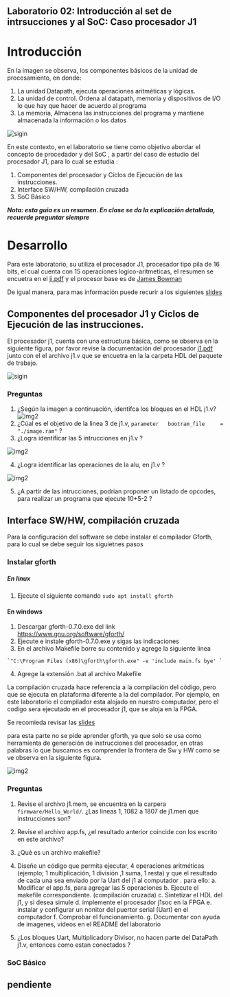 ## Laboratorio 02: Introducción al set de intrsucciones  y al SoC: Caso procesador J1 
# Introducción

En la imagen se observa, los componentes básicos de la unidad de procesamiento, en donde:

1. La unidad Datapath, ejecuta operaciones aritméticas y lógicas.
2. La unidad de control. Ordena al datapath, memoria y dispositivos de I/O lo que hay que hacer de acuerdo al programa
3. La memoria, Almacena las instrucciones del programa y mantiene almacenada la información o los datos


![sigin](https://github.com/unal-edigital2/2022-2/blob/master/labs/figs/0_2.png)

En este contexto, en el laboratorio se tiene como objetivo abordar el concepto de procedador y del SoC , a partir  del caso de estudio del procesador J1, para lo cual se estudia :

1. Componentes del procesador y Ciclos de Ejecución de las instrucciones.
2. Interface SW/HW, compilación cruzada 
3. SoC Básico

***Nota: esta guia es un resumen. En clase se da la explicación detallada, recuerde  preguntar siempre***

# Desarrollo

Para este laboratorio, su utiliza el procesador J1, procesador tipo pila de 16 bits, el cual cuenta con 15 operaciones logico-aritmeticas, el resumen se encuetra  en el [ji.pdf](https://www.excamera.com/files/j1.pdf) y el procesor base es de [James Bowman](https://github.com/jamesbowman/j1)

De igual manera, para mas información puede recurir a los siguientes [slides](https://github.com/unal-edigital2/2021-2/tree/master/slides/week02)

## Componentes del procesador J1 y Ciclos de Ejecución de las instrucciones.

El procesador j1, cuenta con una estructura básica, como se observa en la siguiente figura, por favor  revise la documentación del procesador [j1.pdf](https://github.com/unal-edigital2/2022-2/blob/master/labs/figs/j1.pdf) junto con el el archivo j1.v que se encuetra en la la carpeta HDL del paquete de trabajo.

![sigin](https://github.com/unal-edigital2/2022-2/blob/master/labs/figs/j1.png)
 
### Preguntas

1. ¿Según la imagen a continuacíón, identifca los bloques en el HDL j1.v?
![img2](https://github.com/unal-edigital2/2022-2/blob/master/labs/figs/j1_10.jpg)
2. ¿Cúal es el objetivo de la linea 3 de j1.v, `parameter   bootram_file     = "./image.ram"`  ?
3. ¿Logra identificar las 5 intrucciones en j1.v ?

![img2](https://github.com/unal-edigital2/2022-2/blob/master/labs/figs/j1_3.png)

4. ¿Logra identificar las operaciones de la alu, en j1.v ?

![img2](https://github.com/unal-edigital2/2022-2/blob/master/labs/figs/j1_4.png)

5. ¿A partir de las intrucciones, podrian  proponer  un listado de opcodes, para  realizar  un programa que  ejecute 10+5-2 ?


## Interface SW/HW, compilación cruzada

Para la configuración del software se debe instalar el compilador Gforth, para lo cual se debe seguir los siguietnes pasos  

### Instalar gforth

##### En linux
  1. Ejecute el siguiente comando 
      `sudo apt install gforth`

#### En windows

  1. Descargar gforth-0.7.0.exe del link https://www.gnu.org/software/gforth/
  2. Ejecute e instale gforth-0.7.0.exe y sigas las indicaciones 
  3. En el archivo Makefile borre su contenido y   agrege la siguiente linea
  
    `"C:\Program Files (x86)\gforth\gforth.exe" -e 'include main.fs bye' `

  4. Agrege la extensión .bat al archivo Makefile

La compilación cruzada hace referencia a la compilación del código, pero  que se ejecuta en plataforma diferente a la del compilador. Por ejemplo, en este laboratorio el compilador esta alojado en nuestro computador, pero el codigo sera ejecutado en el procesador j1, que se aloja en la FPGA.

Se recomieda revisar las [slides](https://github.com/unal-edigital2/2022-2/blob/master/slides/week8_digital2.pdf)

para esta parte no se pide  aprender gforth, ya que solo se usa como herramienta de generación de instrucciones del procesador, en otras palabras lo que buscamos es comprender la frontera de Sw y HW como se ve observa en la siguiente figura.

![img2](https://github.com/unal-edigital2/2022-2/blob/master/labs/figs/0_3.png)

### Preguntas

1. Revise el archivo j1.mem, se encuentra en la carpera `firmware/Hello_World/`. ¿Las lineas 1, 1082 a 1807  de j1.men que instrucciones son?
2. Revise el archivo app.fs, ¿el resultado anterior  coincide con los escrito en este archivo?
3. ¿Qué es un archivo makefile?
4. Diseñe un código que permita ejecutar, 4 operaciones aritméticas (ejemplo; 1 multiplicación, 1 división ,1 suma, 1 resta)  y que el resultado de cada una sea  enviado por la Uart del j1 al computador . para ello:
     a. Modificar el app.fs, para agregar las 5 operaciones 
     b. Ejecute el makefile correspondiente. (compilación cruzada)
     c. Sintetizar el HDL del j1, y si desea simule 
     d. implemente el procesador j1soc en la FPGA
     e. instalar y configurar un nonitor del puertor serial (Uart) en el computador
     f. Comprobar el funcionamiento.
     g. Documentar con ayuda de imagenes, videos en el README del laboratorio
     
5. ¿Los bloques Uart, Multiplicadory Divisor,  no hacen parte del DataPath j1.v, entonces como estan conectados ?
     
 ### SoC Básico
## pendiente 


